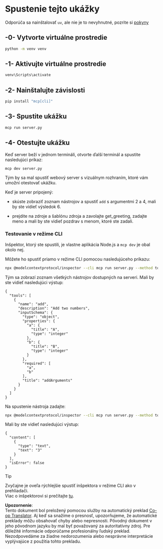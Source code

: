 <!--
CO_OP_TRANSLATOR_METADATA:
{
  "original_hash": "d26f746e21775c30b4d7ed97962b24df",
  "translation_date": "2025-08-18T20:25:28+00:00",
  "source_file": "03-GettingStarted/01-first-server/solution/python/README.md",
  "language_code": "sk"
}
-->
# Spustenie tejto ukážky

Odporúča sa nainštalovať `uv`, ale nie je to nevyhnutné, pozrite si [pokyny](https://docs.astral.sh/uv/#highlights)

## -0- Vytvorte virtuálne prostredie

```bash
python -m venv venv
```

## -1- Aktivujte virtuálne prostredie

```bash
venv\Scripts\activate
```

## -2- Nainštalujte závislosti

```bash
pip install "mcp[cli]"
```

## -3- Spustite ukážku

```bash
mcp run server.py
```

## -4- Otestujte ukážku

Keď server beží v jednom termináli, otvorte ďalší terminál a spustite nasledujúci príkaz:

```bash
mcp dev server.py
```

Tým by sa mal spustiť webový server s vizuálnym rozhraním, ktoré vám umožní otestovať ukážku.

Keď je server pripojený:

- skúste zobraziť zoznam nástrojov a spustiť `add` s argumentmi 2 a 4, mali by ste vidieť výsledok 6.

- prejdite na zdroje a šablónu zdroja a zavolajte get_greeting, zadajte meno a mali by ste vidieť pozdrav s menom, ktoré ste zadali.

### Testovanie v režime CLI

Inšpektor, ktorý ste spustili, je vlastne aplikácia Node.js a `mcp dev` je obal okolo nej.

Môžete ho spustiť priamo v režime CLI pomocou nasledujúceho príkazu:

```bash
npx @modelcontextprotocol/inspector --cli mcp run server.py --method tools/list
```

Tým sa zobrazí zoznam všetkých nástrojov dostupných na serveri. Mali by ste vidieť nasledujúci výstup:

```text
{
  "tools": [
    {
      "name": "add",
      "description": "Add two numbers",
      "inputSchema": {
        "type": "object",
        "properties": {
          "a": {
            "title": "A",
            "type": "integer"
          },
          "b": {
            "title": "B",
            "type": "integer"
          }
        },
        "required": [
          "a",
          "b"
        ],
        "title": "addArguments"
      }
    }
  ]
}
```

Na spustenie nástroja zadajte:

```bash
npx @modelcontextprotocol/inspector --cli mcp run server.py --method tools/call --tool-name add --tool-arg a=1 --tool-arg b=2
```

Mali by ste vidieť nasledujúci výstup:

```text
{
  "content": [
    {
      "type": "text",
      "text": "3"
    }
  ],
  "isError": false
}
```

> [!TIP]  
> Zvyčajne je oveľa rýchlejšie spustiť inšpektora v režime CLI ako v prehliadači.  
> Viac o inšpektorovi si prečítajte [tu](https://github.com/modelcontextprotocol/inspector).  

**Upozornenie**:  
Tento dokument bol preložený pomocou služby na automatický preklad [Co-op Translator](https://github.com/Azure/co-op-translator). Aj keď sa snažíme o presnosť, upozorňujeme, že automatické preklady môžu obsahovať chyby alebo nepresnosti. Pôvodný dokument v jeho pôvodnom jazyku by mal byť považovaný za autoritatívny zdroj. Pre dôležité informácie odporúčame profesionálny ľudský preklad. Nezodpovedáme za žiadne nedorozumenia alebo nesprávne interpretácie vyplývajúce z použitia tohto prekladu.
